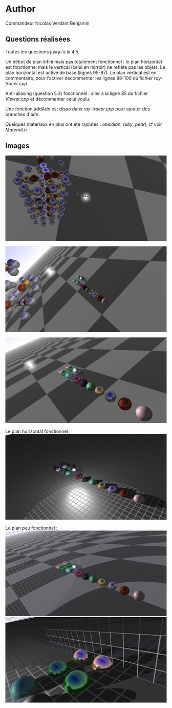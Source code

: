 # Author

Commandeur Nicolas
Verdant Benjamin

## Questions réalisées

Toutes les questions jusqu'à la 4.5.

Un début de plan infini mais pas totalement fonctionnel : le plan horizontal est fonctionnel mais le vertical (celui en mirroir) ne reflète pas les objets. Le plan horizontal est activé de base (lignes 95-97). Le plan vertical est en commentaire, pour l'activer décommenter les lignes 98-100 du fichier *ray-tracer.cpp*.

Anti-aliasing (question 5.3) fonctionnel : aller à la ligne 85 du fichier *Viewer.cpp* et décommenter celui voulu.

Une fonction addAdn est dispo dans *ray-tracer.cpp* pour ajouter des branches d'adn.

Quelques matériaux en plus ont été rajoutés : *obsidian*, *ruby*, *pearl*, cf voir *Material.h*

## Images 

![alt](out.png)

![alt](out2.png)

![alt](out3.png)

Le plan horizontal fonctionnel :
![alt](out4.png)

Le plan peu fonctionnel :
![alt](out5.png)
![alt](out6.png)